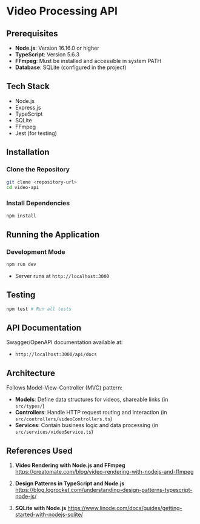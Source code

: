 # Video Processing API

## Prerequisites
- **Node.js**: Version 16.16.0 or higher
- **TypeScript**: Version 5.6.3
- **FFmpeg**: Must be installed and accessible in system PATH
- **Database**: SQLite (configured in the project)

## Tech Stack
- Node.js
- Express.js
- TypeScript
- SQLite
- FFmpeg
- Jest (for testing)

## Installation

### Clone the Repository
```bash
git clone <repository-url>
cd video-api
```

### Install Dependencies
```bash
npm install
```

## Running the Application

### Development Mode
```bash
npm run dev
```
- Server runs at `http://localhost:3000`

## Testing
```bash
npm test # Run all tests
```

## API Documentation
Swagger/OpenAPI documentation available at:
- `http://localhost:3000/api/docs`

## Architecture
Follows Model-View-Controller (MVC) pattern:
- **Models**: Define data structures for videos, shareable links (in `src/types/`)
- **Controllers**: Handle HTTP request routing and interaction (in `src/controllers/videoControllers.ts`)
- **Services**: Contain business logic and data processing (in `src/services/videoService.ts`)

## References Used

1. **Video Rendering with Node.js and FFmpeg**
   https://creatomate.com/blog/video-rendering-with-nodejs-and-ffmpeg

2. **Design Patterns in TypeScript and Node.js**
   https://blog.logrocket.com/understanding-design-patterns-typescript-node-js/
  

3. **SQLite with Node.js**
   https://www.linode.com/docs/guides/getting-started-with-nodejs-sqlite/


